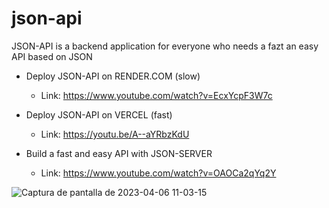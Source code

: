 # json-api
JSON-API is a backend application for everyone who needs a fazt an easy API based on JSON

- Deploy JSON-API on RENDER.COM (slow)

  - Link: https://www.youtube.com/watch?v=EcxYcpF3W7c
  
- Deploy JSON-API on VERCEL (fast)

  - Link: https://youtu.be/A--aYRbzKdU

- Build a fast and easy API with JSON-SERVER

  - Link: https://www.youtube.com/watch?v=OAOCa2qYq2Y

![Captura de pantalla de 2023-04-06 11-03-15](https://user-images.githubusercontent.com/81504385/230434796-4b226d15-ac4c-4a61-af86-fe21f530070f.png)
